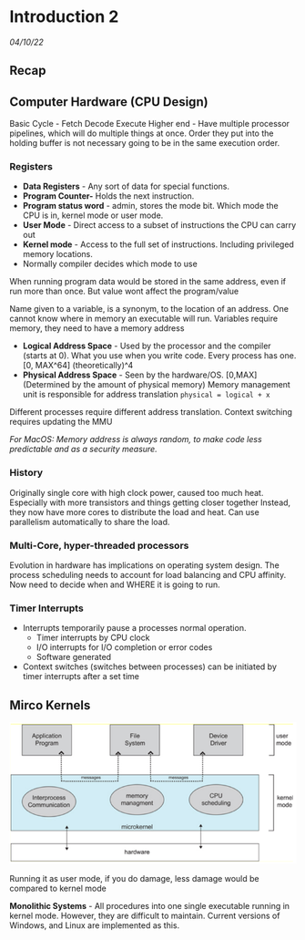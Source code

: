 # Introduction 2
_04/10/22_

## Recap

## Computer Hardware (CPU Design)
Basic Cycle - Fetch Decode Execute 
Higher end - Have multiple processor pipelines, which will do multiple things at once. Order they put into the holding buffer is not necessary going to be in the same execution order.

### Registers
- **Data Registers** - Any sort of data for special functions. 
- **Program Counter-** Holds the next instruction.
- **Program status word**  - admin, stores the mode bit. Which mode the CPU is in, kernel mode or user mode.
- **User Mode** - Direct access to a subset of instructions the CPU can carry out
- **Kernel mode** - Access to the full set of instructions. Including privileged memory locations. 
- Normally compiler decides which mode to use

When running program data would be stored in the same address, even if run more than once. But value wont affect the program/value

Name given to a variable, is a synonym, to the location of an address. 
One cannot know where in memory an executable will run. Variables require memory, they need to have a memory address

- **Logical Address Space** - Used by the processor and the compiler (starts at 0). What you use when you write code. Every process has one. [0, MAX^64] (theoretically)^4
- **Physical Address Space** - Seen by the hardware/OS. [0,MAX] (Determined by the amount of physical memory)
Memory management unit is responsible for address translation
`physical = logical + x`

Different processes require different address translation. 
Context switching requires updating the MMU

*For MacOS: Memory address is always random, to make code less predictable and as a security measure.*

### History
Originally single core with high clock power, caused too much heat. Especially with more transistors and things getting closer together
Instead, they now have more cores to distribute the load and heat. Can use parallelism automatically to share the load.

### Multi-Core, hyper-threaded processors
Evolution in hardware has implications on operating system design. 
The process scheduling needs to account for load balancing and CPU affinity. Now need to decide when and WHERE it is going to run.

### Timer Interrupts
- Interrupts temporarily pause a processes normal operation.
	- Timer interrupts by CPU clock
	- I/O interrupts for I/O completion or error codes
	- Software generated 
- Context switches (switches between processes) can be initiated by timer interrupts after a set time

## Mirco Kernels
![20221004134320.png](20221004134320.png)


Running it as user mode, if you do damage, less damage would be compared to kernel mode

**Monolithic Systems** - All procedures into one single executable running in kernel mode. However, they are difficult to maintain. Current versions of Windows, and Linux are implemented as this.